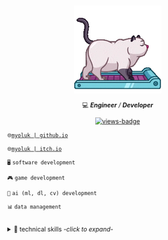 <p align="center">
  <a href="#">
    <img src="images/cat-on-treadmill.gif" alt="cat-on-treadmill-gif"/>
  </a>
</p>

<p align="center">
  💻 <i><b>Engineer</b> / <b>Developer</b></i>
</p>

<p align="center">
  <a href="#">
    <img src="https://komarev.com/ghpvc/?username=myoluk&color=5d5d5d&label=Views👀&style=square" alt="views-badge"/>
  </a>
</p>

`🌐`[`myoluk | github.io`](https://myoluk.github.io/ "github.io")

`🌐`[`myoluk | itch.io`](https://myoluk.itch.io/ "itch.io")

`🖥️` `software development`

`🎮` `game development`

`🤖` `ai (ml, dl, cv) development`

`📊` `data management`

<br/>

<details>

<summary>🎯 technical skills <i>-click to expand-</i></summary>

<br/>

🚀 `Python` `Java` `Spring Boot` `JavaScript` `SQL` `Kafka` `Neo4j` `Git` `Linux` `AI` `Airflow` `BigQuery`

🚀 `Unity3D` `C#` `Game Development` `OOP` `Design Patterns` `Software Engineering`

</details>
